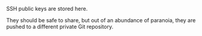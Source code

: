 SSH public keys are stored here.

They should be safe to share, but out of an abundance of paranoia, they are pushed to a different private Git repository.
